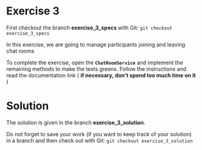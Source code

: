 Exercise 3
==========

 First checkout the branch **exercise_3_specs** with Git: `git checkout exercise_3_specs`

 In this exercise, we are going to manage participants joining and leaving chat rooms

 To complete the exercise, open the **`ChatRoomService`** and implement the remaining methods to make the tests greens.
Follow the instructions and read the documentation link ( **if necessary, don't spend too much time on it** )


Solution
========

 The solution is given in the branch **exercise_3_solution**.

 Do not forget to save your work (if you want to keep track
 of your solution) in a branch and then check out with Git: `git checkout exercise_3_solution`



